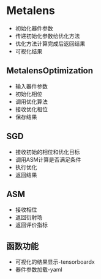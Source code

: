 # Metalens

- 初始化器件参数
- 传递初始化参数给优化方法
- 优化方法计算完成后返回结果
- 可视化结果

## MetalensOptimization

- 输入器件参数
- 初始化相位
- 调用优化算法
- 接收优化相位
- 保存结果

## SGD

- 接收初始的相位和优化目标
- 调用ASM计算是否满足条件
- 执行优化
- 返回结果

## ASM

- 接收相位
- 返回衍射场
- 返回评价指标

## 函数功能

- 可视化的结果显示-tensorboardx
- 器件参数加载-yaml